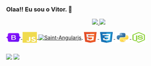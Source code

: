 ### Olaa!! Eu sou o Vitor. 👋

<div align="center">
  <a href="https://github.com/SaintVitor">
  <img height="180em" src="https://github-readme-stats.vercel.app/api?username=saintvitor&show_icons=true&theme=tokyonight&include_all_commits=true&count_private=true"/>
  <img height="150em" src="https://github-readme-stats.vercel.app/api/top-langs/?username=saintvitor&layout=compact&langs_count=7&theme=tokyonight"/>
</div>

<div style="display: inline_block"><br>
  <img align="center" alt="Saint-React" height="30" width="40" src="https://raw.githubusercontent.com/devicons/devicon/master/icons/bootstrap/bootstrap-original.svg">
  <img align="center" alt="Saint-Js" height="30" width="40" src="https://raw.githubusercontent.com/devicons/devicon/master/icons/javascript/javascript-plain.svg">
  <img align="center" alt="Saint-Angularjs" height="30" width="40" src="https://cdn.jsdelivr.net/gh/devicons/devicon/icons/angularjs/angularjs-original.svg">
  <img align="center" alt="Saint-HTML" height="30" width="40" src="https://raw.githubusercontent.com/devicons/devicon/master/icons/html5/html5-original.svg">
  <img align="center" alt="Saint-CSS" height="30" width="40" src="https://raw.githubusercontent.com/devicons/devicon/master/icons/css3/css3-original.svg">
  <img align="center" alt="Saint-Python" height="30" width="40" src="https://raw.githubusercontent.com/devicons/devicon/master/icons/python/python-original.svg">
  <img align="center" alt="Saint-Csharp" height="30" width="40" src="https://raw.githubusercontent.com/devicons/devicon/master/icons/nodejs/nodejs-original.svg">


##

<div>
  <a href="https://instagram.com/saintt.vitor?igshid=YmMyMTA2M2Y=" target="_blank"><img src="https://img.shields.io/badge/-Instagram-%23E4405F?style=for-the-badge&logo=instagram&logoColor=white" target="_blank"></a>
  <a href="https://www.linkedin.com/in/vitor-nogueira-/" target="_blank"><img src="https://img.shields.io/badge/-LinkedIn-%230077B5?style=for-the-badge&logo=linkedin&logoColor=white" target="_blank"></a> 
  
  
</div>
